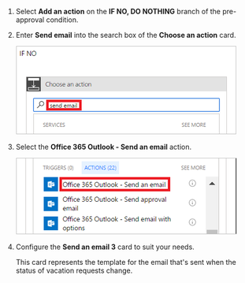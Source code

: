 1. Select **Add an action** on the **IF NO, DO NOTHING** branch of the pre-approval condition.

1. Enter **Send email** into the search box of the **Choose an action** card.

     ![search for email action](../includes/media/modern-approvals/search-send-email-no.png)

1. Select the **Office 365 Outlook - Send an email** action.

     ![select the send email action](../includes/media/modern-approvals/select-send-email-no.png)

1. Configure the **Send an email 3** card to suit your needs.

     This card represents the template for the email that's sent when the status of vacation requests change.